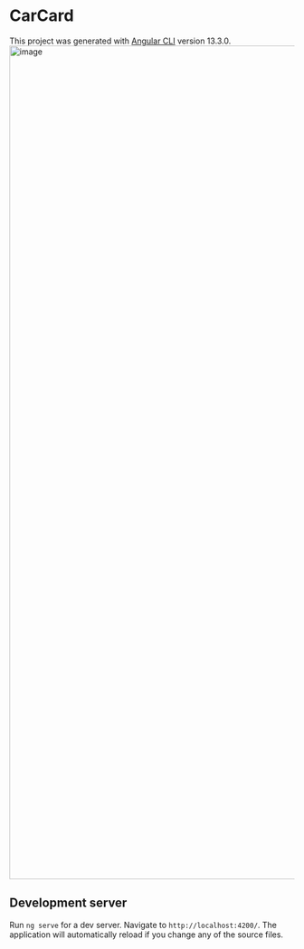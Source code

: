 # CarCard

This project was generated with [Angular CLI](https://github.com/angular/angular-cli) version 13.3.0.
<img width="1473" alt="image" src="https://user-images.githubusercontent.com/19566571/159110450-ec08afc9-d17d-441c-837f-b92cbf83aa16.png">

## Development server

Run `ng serve` for a dev server. Navigate to `http://localhost:4200/`. The application will automatically reload if you change any of the source files.
